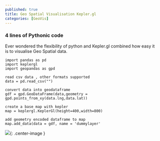 ```yaml
---
published: true
title: Geo Spatial Visualisation Kepler.gl 
categories: [GeoVis]
---
```



### 4 lines of Pythonic code 

Ever wondered the flexibility of python and Kepler.gl combined how easy it is to visualise Geo Spatial data.


```
import pandas as pd
import keplergl
import geopandas as gpd

read csv data , other formats supported 
data = pd.read_csv("")

convert data into geodataframe
gdf = gpd.GeoDataFrame(data,geometry = gpd.points_from_xy(data.lng,data.lat))

create a base map with kepler
map = keplergl.KeplerGl(height=400,width=800)

add geometry encoded dataframe to map
map.add_data(data = gdf, name = 'dummylayer'
```


![](/images/KeplerGL.jpg){: .center-image }

